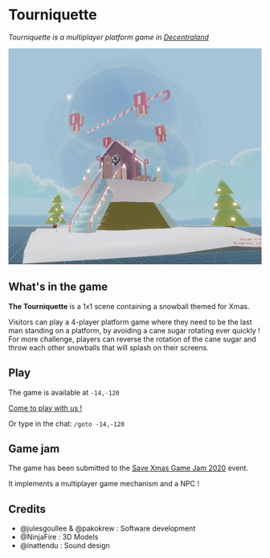 
# Tourniquette  
  
*Tourniquette is a multiplayer platform game in [Decentraland](https://decentraland.org/)*

![screenshot](./screenshot.jpg)

## What's in the game

**The Tourniquette** is a 1x1 scene containing a snowball themed for Xmas. 

Visitors can play a 4-player platform game where they need to be the last man standing on a platform, by avoiding a cane sugar rotating ever quickly ! For more challenge, players can reverse the rotation of the cane sugar and throw each other snowballs that will splash on their screens. 

## Play

The game is available at `-14,-120`

[Come to play with us !](https://play.decentraland.org/?position=-14,-120)

Or type in the chat:
`/goto -14,-120 `

## Game jam

The game has been submitted to the [Save Xmas Game Jam 2020](https://decentraland.org/blog/announcements/save-xmas/) event.

It implements a multiplayer game mechanism and a NPC !

## Credits

- @julesgoullee & @pakokrew : Software development
- @NinjaFire : 3D Models
- @inattendu : Sound design
